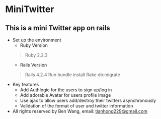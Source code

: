 # MiniTwitter
## This is a mini Twitter app on rails 
* Set up the environment
  * Ruby Version
  > Ruby 2.2.3
  * Rails Version
  > Rails 4.2.4
  > Run bundle install
  > Rake db:migrate
* Key features
  * Add Authlogic for the users to sign up/log in
  * Add adorable Avatar for users profile image
  * Use ajax to allow users add/destroy their twitters asynchronously
  * Validation of the format of user and twitter information
* All rights reserved by Ben Wang, email: tianhong229@gmail.com
